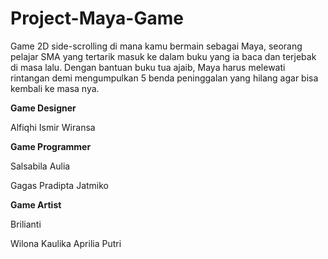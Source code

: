 # Project-Maya-Game

Game 2D side-scrolling di mana kamu bermain sebagai Maya, seorang pelajar SMA yang tertarik masuk ke dalam buku yang ia baca dan terjebak di masa lalu. Dengan bantuan buku tua ajaib, Maya harus melewati rintangan demi mengumpulkan 5 benda peninggalan yang hilang agar bisa kembali ke masa nya.

**Game Designer**

Alfiqhi Ismir Wiransa

**Game Programmer**

Salsabila Aulia

Gagas Pradipta Jatmiko

**Game Artist**

Brilianti

Wilona Kaulika Aprilia Putri
